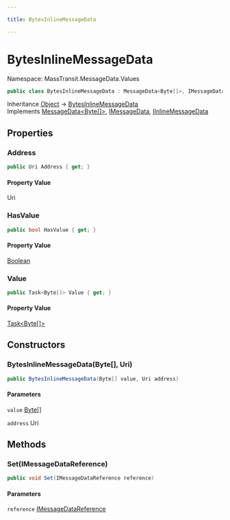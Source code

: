 ```yaml
---

title: BytesInlineMessageData

---
```


# BytesInlineMessageData

Namespace: MassTransit.MessageData.Values

```csharp
public class BytesInlineMessageData : MessageData<Byte[]>, IMessageData, IInlineMessageData
```

Inheritance [Object](https://learn.microsoft.com/en-us/dotnet/api/system.object) → [BytesInlineMessageData](../masstransit-messagedata-values/bytesinlinemessagedata)<br/>
Implements [MessageData\<Byte[]\>](../../masstransit-abstractions/masstransit/messagedata-1), [IMessageData](../../masstransit-abstractions/masstransit/imessagedata), [IInlineMessageData](../masstransit-messagedata/iinlinemessagedata)

## Properties

### **Address**

```csharp
public Uri Address { get; }
```

#### Property Value

Uri<br/>

### **HasValue**

```csharp
public bool HasValue { get; }
```

#### Property Value

[Boolean](https://learn.microsoft.com/en-us/dotnet/api/system.boolean)<br/>

### **Value**

```csharp
public Task<Byte[]> Value { get; }
```

#### Property Value

[Task\<Byte[]\>](https://learn.microsoft.com/en-us/dotnet/api/system.threading.tasks.task-1)<br/>

## Constructors

### **BytesInlineMessageData(Byte[], Uri)**

```csharp
public BytesInlineMessageData(Byte[] value, Uri address)
```

#### Parameters

`value` [Byte[]](https://learn.microsoft.com/en-us/dotnet/api/system.byte)<br/>

`address` Uri<br/>

## Methods

### **Set(IMessageDataReference)**

```csharp
public void Set(IMessageDataReference reference)
```

#### Parameters

`reference` [IMessageDataReference](../masstransit-messagedata/imessagedatareference)<br/>
